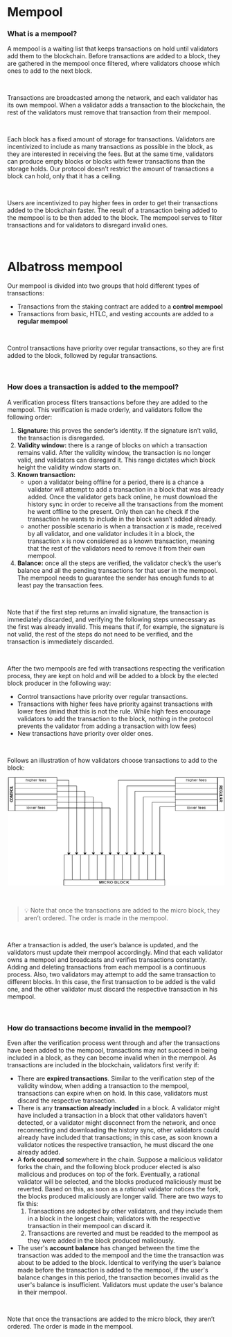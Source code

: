 # Mempool

### What is a mempool?

A mempool is a waiting list that keeps transactions on hold until validators add them to the blockchain. Before transactions are added to a block, they are gathered in the mempool once filtered, where validators choose which ones to add to the next block.

<br/>

Transactions are broadcasted among the network, and each validator has its own mempool. When a validator adds a transaction to the blockchain, the rest of the validators must remove that transaction from their mempool.

<br/>

Each block has a fixed amount of storage for transactions. Validators are incentivized to include as many transactions as possible in the block, as they are interested in receiving the fees. But at the same time, validators can produce empty blocks or blocks with fewer transactions than the storage holds. Our protocol doesn’t restrict the amount of transactions a block can hold, only that it has a ceiling.

<br/>

Users are incentivized to pay higher fees in order to get their transactions added to the blockchain faster. The result of a transaction being added to the mempool is to be then added to the block. The mempool serves to filter transactions and for validators to disregard invalid ones.

<br/>

# Albatross mempool

Our mempool is divided into two groups that hold different types of transactions:

- Transactions from the staking contract are added to a **control mempool**
- Transactions from basic, HTLC, and vesting accounts are added to a **regular mempool**

<br/>

Control transactions have priority over regular transactions, so they are first added to the block, followed by regular transactions.

<br/>

### How does a transaction is added to the mempool?

A verification process filters transactions before they are added to the mempool. This verification is made orderly, and validators follow the following order:

1. **Signature:** this proves the sender’s identity. If the signature isn’t valid, the transaction is disregarded.
2. **Validity window:** there is a range of blocks on which a transaction remains valid. After the validity window, the transaction is no longer valid, and validators can disregard it. This range dictates which block height the validity window starts on.
3. **Known transaction:**
   - upon a validator being offline for a period, there is a chance a validator will attempt to add a transaction in a block that was already added. Once the validator gets back online, he must download the history sync in order to receive all the transactions from the moment he went offline to the present. Only then can he check if the transaction he wants to include in the block wasn’t added already.
   - another possible scenario is when a transaction _x_ is made, received by all validator, and one validator includes it in a block, the transaction _x_ is now considered as a known transaction, meaning that the rest of the validators need to remove it from their own mempool.
4. **Balance:** once all the steps are verified, the validator check’s the user’s balance and all the pending transactions for that user in the mempool. The mempool needs to guarantee the sender has enough funds to at least pay the transaction fees.

<br/>

Note that if the first step returns an invalid signature, the transaction is immediately discarded, and verifying the following steps unnecessary as the first was already invalid. This means that if, for example, the signature is not valid, the rest of the steps do not need to be verified, and the transaction is immediately discarded.

<br/>

After the two mempools are fed with transactions respecting the verification process, they are kept on hold and will be added to a block by the elected block producer in the following way:

- Control transactions have priority over regular transactions.
- Transactions with higher fees have priority against transactions with lower fees (mind that this is not the rule. While high fees encourage validators to add the transaction to the block, nothing in the protocol prevents the validator from adding a transaction with low fees)
- New transactions have priority over older ones.

<br/>

Follows an illustration of how validators choose transactions to add to the block:

<p align="center">
  <img src="/assets/images/protocol/mempool1.png" alt="Alt Text" width="500" height="250">
</p>

<br/>

> 💡 Note that once the transactions are added to the micro block, they aren’t ordered. The order is made in the mempool.

<br/>

After a transaction is added, the user’s balance is updated, and the validators must update their mempool accordingly. Mind that each validator owns a mempool and broadcasts and verifies transactions constantly. Adding and deleting transactions from each mempool is a continuous process. Also, two validators may attempt to add the same transaction to different blocks. In this case, the first transaction to be added is the valid one, and the other validator must discard the respective transaction in his mempool.

<br/>

### How do transactions become invalid in the mempool?

Even after the verification process went through and after the transactions have been added to the mempool, transactions may not succeed in being included in a block, as they can become invalid when in the mempool. As transactions are included in the blockchain, validators first verify if:

- There are **expired transactions**. Similar to the verification step of the validity window, when adding a transaction to the mempool, transactions can expire when on hold. In this case, validators must discard the respective transaction.
- There is any **transaction already included** in a block. A validator might have included a transaction in a block that other validators haven’t detected, or a validator might disconnect from the network, and once reconnecting and downloading the history sync, other validators could already have included that transactions; in this case, as soon known a validator notices the respective transaction, he must discard the one already added.
- A **fork occurred** somewhere in the chain. Suppose a malicious validator forks the chain, and the following block producer elected is also malicious and produces on top of the fork. Eventually, a rational validator will be selected, and the blocks produced maliciously must be reverted. Based on this, as soon as a rational validator notices the fork, the blocks produced maliciously are longer valid. There are two ways to fix this:
  1. Transactions are adopted by other validators, and they include them in a block in the longest chain; validators with the respective transaction in their mempool can discard it.
  2. Transactions are reverted and must be readded to the mempool as they were added in the block produced maliciously.
- The user's **account balance** has changed between the time the transaction was added to the mempool and the time the transaction was about to be added to the block. Identical to verifying the user’s balance made before the transaction is added to the mempool, if the user's balance changes in this period, the transaction becomes invalid as the user's balance is insufficient. Validators must update the user's balance in their mempool.

<br/>

Note that once the transactions are added to the micro block, they aren’t ordered. The order is made in the mempool.
